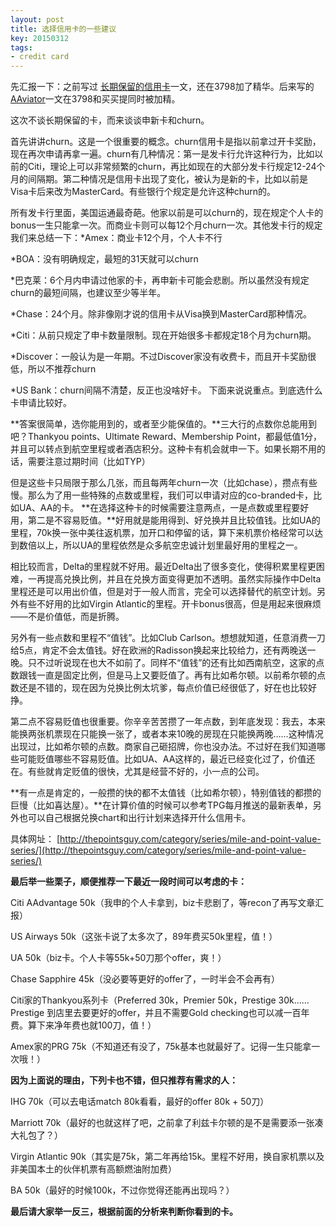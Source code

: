 ```yaml
---
layout: post
title: 选择信用卡的一些建议
key: 20150312
tags:
- credit card
---
```


先汇报一下：之前写过
[长期保留的信用卡](https://willguxy.wordpress.com/2015/02/12/%E8%AF%B4%E8%AF%B4%E5%87%A0%E5%BC%A0%E9%80%82%E5%90%88%E9%95%BF%E6%9C%9F%E6%8C%81%E6%9C%89%E7%9A%84%E5%B9%B4%E8%B4%B9%E5%8D%A1/)一文，还在3798加了精华。后来写的
[AAviator](https://willguxy.wordpress.com/2015/03/04/aa-aviator%E4%BF%A1%E7%94%A8%E5%8D%A1%E7%9A%84%E5%B9%B4%E5%BA%A6bonus/)一文在3798和买买提同时被加精。

这次不谈长期保留的卡，而来谈谈申新卡和churn。

首先讲讲churn。这是一个很重要的概念。churn信用卡是指以前拿过开卡奖励，现在再次申请再拿一遍。churn有几种情况：第一是发卡行允许这种行为，比如以前的Citi，理论上可以非常频繁的churn，再比如现在的大部分发卡行规定12-24个月的间隔期。第二种情况是信用卡出现了变化，被认为是新的卡，比如以前是Visa卡后来改为MasterCard。有些银行个规定是允许这种churn的。

所有发卡行里面，美国运通最奇葩。他家以前是可以churn的，现在规定个人卡的bonus一生只能拿一次。而商业卡则可以每12个月churn一次。其他发卡行的规定我们来总结一下：*Amex：商业卡12个月，个人卡不行

	
*BOA：没有明确规定，最短的31天就可以churn

	
*巴克莱：6个月内申请过他家的卡，再申新卡可能会悲剧。所以虽然没有规定churn的最短间隔，也建议至少等半年。

	
*Chase：24个月。除非像刚才说的信用卡从Visa换到MasterCard那种情况。

	
*Citi：从前只规定了申卡数量限制。现在开始很多卡都规定18个月为churn期。

	
*Discover：一般认为是一年期。不过Discover家没有收费卡，而且开卡奖励很低，所以不推荐churn

	
*US Bank：churn间隔不清楚，反正也没啥好卡。
下面来说说重点。到底选什么卡申请比较好。


**答案很简单，选你能用到的，或者至少能保值的。**三大行的点数你总能用到吧？Thankyou points、Ultimate Reward、Membership Point，都最低值1分，并且可以转点到航空里程或者酒店积分。这种卡有机会就申一下。如果长期不用的话，需要注意过期时间（比如TYP）

但是这些卡只局限于那么几张，而且每两年churn一次（比如chase），攒点有些慢。那么为了用一些特殊的点数或里程，我们可以申请对应的co-branded卡，比如UA、AA的卡。
**在选择这种卡的时候需要注意两点，一是点数或里程要好用，第二是不容易贬值。**好用就是能用得到、好兑换并且比较值钱。比如UA的里程，70k换一张中美往返机票，加开口和停留的话，算下来机票价格经常可以达到数倍以上，所以UA的里程依然是众多航空忠诚计划里最好用的里程之一。

相比较而言，Delta的里程就不好用。最近Delta出了很多变化，使得积累里程更困难，一再提高兑换比例，并且在兑换方面变得更加不透明。虽然实际操作中Delta里程还是可以用出价值，但是对于一般人而言，完全可以选择替代的航空计划。另外有些不好用的比如Virgin Atlantic的里程。开卡bonus很高，但是用起来很麻烦——不是价值低，而是折腾。

另外有一些点数和里程不“值钱”。比如Club Carlson。想想就知道，任意消费一刀给5点，肯定不会太值钱。好在欧洲的Radisson换起来比较给力，还有两晚送一晚。只不过听说现在也大不如前了。同样不“值钱”的还有比如西南航空，这家的点数跟钱一直是固定比例，但是马上又要贬值了。再有比如希尔顿。以前希尔顿的点数还是不错的，现在因为兑换比例太坑爹，每点价值已经很低了，好在也比较好挣。

第二点不容易贬值也很重要。你辛辛苦苦攒了一年点数，到年底发现：我去，本来能换两张机票现在只能换一张了，或者本来10晚的房现在只能换两晚……这种情况出现过，比如希尔顿的点数。商家自己砸招牌，你也没办法。不过好在我们知道哪些可能贬值哪些不容易贬值。比如UA、AA这样的，最近已经变化过了，价值还在。有些就肯定贬值的很快，尤其是经营不好的，小一点的公司。


**有一点是肯定的，一般攒的快的都不太值钱（比如希尔顿），特别值钱的都攒的巨慢（比如喜达屋）。**在计算价值的时候可以参考TPG每月推送的最新表单，另外也可以自己根据兑换chart和出行计划来选择开什么信用卡。

具体网址：
[http://thepointsguy.com/category/series/mile-and-point-value-series/](http://thepointsguy.com/category/series/mile-and-point-value-series/)


**最后举一些栗子，顺便推荐一下最近一段时间可以考虑的卡：**

Citi AAdvantage 50k（我申的个人卡拿到，biz卡悲剧了，等recon了再写文章汇报）

US Airways 50k（这张卡说了太多次了，89年费买50k里程，值！）

UA 50k（biz卡。个人卡等55k+50刀那个offer，爽！）

Chase Sapphire 45k（没必要等更好的offer了，一时半会不会再有）

Citi家的Thankyou系列卡（Preferred 30k，Premier 50k，Prestige 30k…… Prestige 到店里去要更好的offer，并且不需要Gold checking也可以减一百年费。算下来净年费也就100刀，值！）

Amex家的PRG 75k（不知道还有没了，75k基本也就最好了。记得一生只能拿一次哦！）


**因为上面说的理由，下列卡也不错，但只推荐有需求的人：**

IHG 70k（可以去电话match 80k看看，最好的offer 80k + 50刀）

Marriott 70k（最好的也就这样了吧，之前拿了利兹卡尔顿的是不是需要添一张凑大礼包了？）

Virgin Atlantic 90k（其实是75k，第二年再给15k。里程不好用，换自家机票以及非美国本土的伙伴机票有高额燃油附加费）

BA 50k（最好的时候100k，不过你觉得还能再出现吗？）


**最后请大家举一反三，根据前面的分析来判断你看到的卡。**